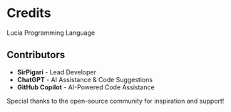 # Credits

Lucia Programming Language

## Contributors
- **SirPigari** - Lead Developer
- **ChatGPT** - AI Assistance & Code Suggestions
- **GitHub Copilot** - AI-Powered Code Assistance

Special thanks to the open-source community for inspiration and support!
